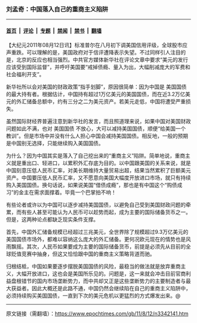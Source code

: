 ### 刘孟奇：中国落入自己的重商主义陷阱

---

#### [首页](../../../..?n3342141) &nbsp;|&nbsp; [评论](../../../../../epoch-comment?n3342141) &nbsp;|&nbsp; [专题](../../../../../epoch-special?n3342141) &nbsp;|&nbsp; [禁闻](../../../../../epoch-news?n3342141) &nbsp;|&nbsp; [禁书](../../../../../books?n3342141) &nbsp;|&nbsp; [翻墙](https://github.com/gfw-breaker/nogfw/blob/master/README.md?n3342141)


<div class="post_content" id="artbody" itemprop="articleBody">
 <!-- article content begin -->
 <p>
  【大纪元2011年08月12日讯】标准普尔在八月初下调美国信用评级，全球股市应声重跌。可以理解的是，美国政府对于信评遭降表示失望。不过同样引人注目的是，北京的反应也相当强烈。中共官方媒体新华社在评论文章中要求“美元的发行应该受到国际监督”，并呼吁美国要“戒掉债瘾、量入为出，大幅削减庞大的军费和社会福利开支”。
 </p>
 <p>
  新华社所以会对美国的财政政策“指手划脚”，原因很简单：因为中国是
  <ok href="https://www.epochtimes.com/gb/tag/%E7%BE%8E%E5%9B%BD%E5%9B%BD%E5%80%BA.html">
   美国国债
  </ok>
  的最大持有者。根据估计，中国持有超过1万亿美元的美国国债，而在近3.2万亿美元的外汇储备总额中，约有三分之二为美元资产。若美元走低，中国将遭受严重损失。
 </p>
 <p>
  虽然国际财经界普遍注意到新华社的发言，而且照道理来说，如果中国对美国财政问题如此不满，也对
  <ok href="https://www.epochtimes.com/gb/tag/%E7%BE%8E%E5%9B%BD%E5%9B%BD%E5%80%BA.html">
   美国国债
  </ok>
  不放心，大可以减持美国国债，顺便“给美国一个教训”。但是市场中并没有什么人担心中国会减持美国国债。相反地，一般的预期是中国别无选择，只能继续购入美国国债。
 </p>
 <p>
  为什么？因为中国其实是落入了自己挖出来的“重商主义”陷阱。简单地说，重商主义就是重出口、轻进口，以累积外汇存底为目的。以中国跟美国的关系来说，就是中国刻意压低人民币汇率，对美长期维持大量贸易出超，结果当然累积了巨额美元资产。中国要压低人民币汇率，又不愿意向美国大幅度开放进口市场，就只有持续购入美国国债。换句话说，如果说美国“借债成瘾”，那也是有中国这个“购债成习”的金主在需求面撑着。毕竟一个巴掌拍不响！
 </p>
 <p>
  有些论者或许以为中国可以逐步减持美国国债，以避免自己受到美国财政问题的牵累，而有些人甚至可能认为人民币可以趁势而起，成为主要的国际储备货币之一。但是，这两种论点都缺乏现实条件支撑。
 </p>
 <p>
  首先，中国外汇储备规模已经超过三兆美元，全世界除了规模超过9.3万亿美元的美国国债市场外，都难以容纳这么庞大的外汇储备。更何况欧元现在的情势也是风雨飘摇。其次，人民币如果要成为主要的国际储备货币，前提是必须先从目前的全球贬值竞赛中抽身，但这又恰恰跟中国的重商主义策略背道而驰。
 </p>
 <p>
  归根结柢，中国如果要逐步摆脱美国国债的风险，最稳当的做法就是放弃重商主义，大幅开放进口，这也会是美国所乐见的。问题是，这一来就会冲击目前官商利益盘根错节的国内市场垄断势力，而中共却又正是这些垄断势力的主要制造者与最大获益者。因此大概还是此路不通，中国仍然会继续陷在自己的重商主义陷阱中，必须持续购买美国国债，一直到下次的美元危机以更猛烈的方式爆发出来。@
 </p>
 <!-- article content end -->
 <div id="below_article_ad">
 </div>
</div>


---

原文链接（需翻墙）：https://www.epochtimes.com/gb/11/8/12/n3342141.htm